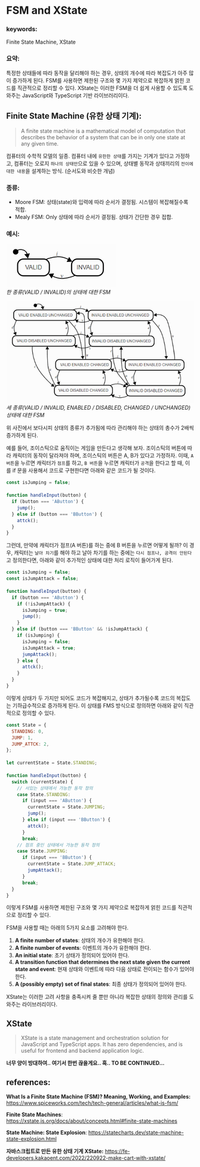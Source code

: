 # FSM and XState

### keywords:

Finite State Machine, XState

### 요약:

특정한 상태들에 따라 동작을 달리해야 하는 경우, 상태의 개수에 따라 복잡도가 아주 많이 증가하게 된다. FSM를 사용하면 제한된 구조와 몇 가지 제약으로 복잡하게 얽힌 코드를 직관적으로 정리할 수 있다. XState는 이러한 FSM을 더 쉽게 사용할 수 있도록 도와주는 JavaScript와 TypeScript 기반 라이브러리이다.

## Finite State Machine (유한 상태 기계):

> A finite state machine is a mathematical model of computation that describes the behavior of a system that can be in only one state at any given time.

컴퓨터의 수학적 모델의 일종. 컴퓨터 내에 `유한한 상태`를 가지는 기계가 있다고 가정하고, 컴퓨터는 오로지 `하나의 상태만`으로 있을 수 있으며, 상태별 동작과 상태끼리의 `전이에 대한 내용`을 설계하는 방식. (순서도와 비슷한 개념)

### 종류:

- Moore FSM: 상태(state)와 입력에 따라 순서가 결정됨. 시스템이 복잡해질수록 적합.
- Mealy FSM: Only 상태에 따라 순서가 결정됨. 상태가 간단한 경우 접합.

### 예시:

![한 종류(VALID / INVALID)의 상태에 대한 FSM](/hong/img/two-states-FMS.png) <br/>
_한 종류(VALID / INVALID)의 상태에 대한 FSM_

![세 종류(VALID / INVALID, ENABLED / DISABLED, CHANGED / UNCHANGED) 상태에 대한 FSM](/hong/img/eight-states-FMS.png) <br/>
_세 종류(VALID / INVALID, ENABLED / DISABLED, CHANGED / UNCHANGED) 상태에 대한 FSM_

위 사진에서 보다시피 상태의 종류가 추가됨에 따라 관리해야 하는 상태의 총수가 2배씩 증가하게 된다.

예를 들어, 조이스틱으로 움직이는 게임을 만든다고 생각해 보자. 조이스틱의 버튼에 따라 캐릭터의 동작이 달라져야 하며, 조이스틱의 버튼은 A, B가 있다고 가정하자. 이때, `A 버튼`을 누르면 캐릭터가 `점프`를 하고, `B 버튼`을 누르면 캐릭터가 `공격`을 한다고 할 때, 이를 if 문을 사용해서 코드로 구현한다면 아래와 같은 코드가 될 것이다.

```javascript
const isJumping = false;

function handleInput(button) {
  if (button === 'AButton') {
    jump();
  } else if (button === 'BButton') {
    attck();
  }
}
```

그런데, 만약에 캐릭터가 점프(A 버튼)를 하는 중에 B 버튼을 누르면 어떻게 될까? 이 경우, 캐릭터는 `날아 차기`를 해야 하고 날아 차기를 하는 중에는 `다시 점프나, 공격이 안된다`고 정의한다면, 아래와 같이 추가적인 상태에 대한 처리 로직이 들어가게 된다.

```javascript
const isJumping = false;
const isJumpAttack = false;

function handleInput(button) {
  if (button === 'AButton') {
    if (!isJumpAttack) {
      isJumping = true;
      jump();
    }
  } else if (button === 'BButton' && !isJumpAttack) {
    if (isJumping) {
      isJumping = false;
      isJumpAttack = true;
      jumpAttack();
    } else {
      attck();
    }
  }
}
```

이렇게 상태가 두 가지만 되어도 코드가 복잡해지고, 상태가 추가될수록 코드의 복잡도는 기하급수적으로 증가하게 된다. 이 상태를 FMS 방식으로 정의하면 아래와 같이 직관적으로 정의할 수 있다.

```javascript
const State = {
  STANDING: 0,
  JUMP: 1,
  JUMP_ATTCK: 2,
};

let currentState = State.STANDING;

function handleInput(button) {
  switch (currentState) {
    // 서있는 상태에서 가능한 동작 정의
    case State.STANDING:
      if (input === 'AButton') {
        currentState = State.JUMPING;
        jump();
      } else if (input === 'BButton') {
        attck();
      }
      break;
    // 점프 중인 상태에서 가능한 동작 정의
    case State.JUMPING:
      if (input === 'BButton') {
        currentState = State.JUMP_ATTACK;
        jumpAttack();
      }
      break;
  }
}
```

이렇게 FSM를 사용하면 제한된 구조와 몇 가지 제약으로 복잡하게 얽힌 코드를 직관적으로 정리할 수 있다.

FSM을 사용할 때는 아래의 5가지 요소를 고려해야 한다.

1. **A finite number of states**: 상태의 개수가 유한해야 한다.
2. **A finite number of events**: 이벤트의 개수가 유한해야 한다.
3. **An initial state**: 초기 상태가 정의되어 있어야 한다.
4. **A transition function that determines the next state given the current state and event**: 현재 상태와 이벤트에 따라 다음 상태로 전이되는 함수가 있어야 한다.
5. **A (possibly empty) set of final states**: 최종 상태가 정의되어 있어야 한다.

XState는 이러한 고려 사항을 충족시켜 줄 뿐만 아니라 복잡한 상태의 정의와 관리를 도와주는 라이브러리이다.

## XState

> XState is a state management and orchestration solution for JavaScript and TypeScript apps. It has zero dependencies, and is useful for frontend and backend application logic.

**너무 양이 방대하여.. 여기서 한번 끊을게요.. 흑.. TO BE CONTINUED...**

## references:

**What Is a Finite State Machine (FSM)? Meaning, Working, and Examples:** https://www.spiceworks.com/tech/tech-general/articles/what-is-fsm/

**Finite State Machines**: https://xstate.js.org/docs/about/concepts.html#finite-state-machines

**State Machine: State Explosion**: https://statecharts.dev/state-machine-state-explosion.html

**자바스크립트로 만든 유한 상태 기계 XState:** https://fe-developers.kakaoent.com/2022/220922-make-cart-with-xstate/
